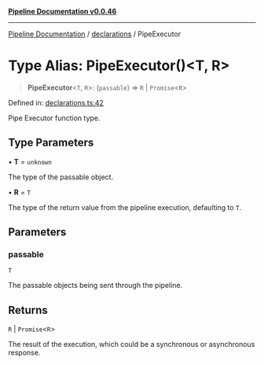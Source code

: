 [**Pipeline Documentation v0.0.46**](../../README.md)

***

[Pipeline Documentation](../../modules.md) / [declarations](../README.md) / PipeExecutor

# Type Alias: PipeExecutor()\<T, R\>

> **PipeExecutor**\<`T`, `R`\>: (`passable`) => `R` \| `Promise`\<`R`\>

Defined in: [declarations.ts:42](https://github.com/stonemjs/pipeline/blob/c8a1fcbfdda4004779e43e603ed49dbe9ca9323f/src/declarations.ts#L42)

Pipe Executor function type.

## Type Parameters

• **T** = `unknown`

The type of the passable object.

• **R** = `T`

The type of the return value from the pipeline execution, defaulting to `T`.

## Parameters

### passable

`T`

The passable objects being sent through the pipeline.

## Returns

`R` \| `Promise`\<`R`\>

The result of the execution, which could be a synchronous or asynchronous response.
